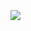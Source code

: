 
<div class="overlay-container">
  <div class="overlay-box" style="left: 28.5%; top: 7%; height: 45%; width: 47.5%"></div>
  <img src="~/pages/basics/data/assets/app-data.png" class="full-width">
</div>
